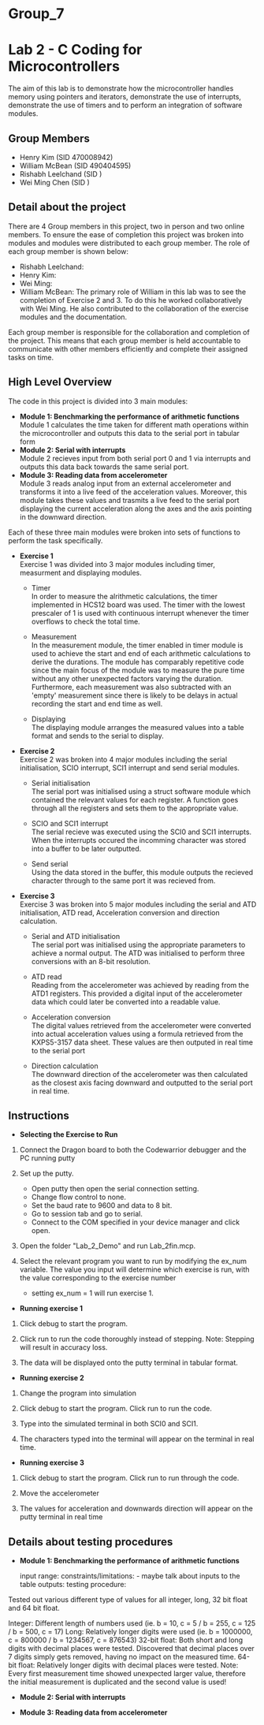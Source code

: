 # Group_7
# Lab 2 - C Coding for Microcontrollers

The aim of this lab is to demonstrate how the microcontroller handles memory using pointers and iterators, demonstrate the use of interrupts, demonstrate the use of timers and to perform an integration of software modules.

## Group Members

- Henry Kim (SID 470008942)
- William McBean (SID 490404595)
- Rishabh Leelchand (SID )
- Wei Ming Chen (SID )

## Detail about the project

There are 4 Group members in this project, two in person and two online members. To ensure the ease of completion this project was broken into modules and modules were distributed to each group member. The role of each group member is shown below:

- Rishabh Leelchand:
- Henry Kim:
- Wei Ming:
- William McBean: The primary role of William in this lab was to see the completion of Exercise 2 and 3. To do this he worked collaboratively with Wei Ming. He also contributed to the collaboration of the exercise modules and the documentation. 

Each group member is responsible for the collaboration and completion of the project. This means that each group member is held accountable to communicate with other members efficiently and complete their assigned tasks on time.

## High Level Overview

The code in this project is divided into 3 main modules:
* **Module 1: Benchmarking the performance of arithmetic functions** <br>
Module 1 calculates the time taken for different math operations within the microcontroller and outputs this data to the serial port in tabular form
* **Module 2: Serial with interrupts** <br>
Module 2 recieves input from both serial port 0 and 1 via interrupts and outputs this data back towards the same serial port.
* **Module 3: Reading data from accelerometer** <br>
Module 3 reads analog input from an external accelerometer and transforms it into a live feed of the acceleration values. Moreover, this module takes these values and trasmits a live feed to the serial port displaying the current acceleration along the axes and the axis pointing in the downward direction.

Each of these three main modules were broken into sets of functions to perform the task specifically.

*  **Exercise 1** <br>
Exercise 1 was divided into 3 major modules including timer, measurment and displaying modules.

    * Timer <br>
In order to measure the alrithmetic calculations, the timer implemented in HCS12 board was used. The timer with the lowest prescaler of 1 is used with continuous interrupt whenever the timer overflows to check the total time. 

    * Measurement <br>
In the measurement module, the timer enabled in timer module is used to achieve the start and end of each arithmetic calculations to derive the durations. The module has comparably repetitive code since the main focus of the module was to measure the pure time without any other unexpected factors varying the duration. Furthermore, each measurement was also subtracted with an 'empty' measurement since there is likely to be delays in actual recording the start and end time as well.

    * Displaying <br>
The displaying module arranges the measured values into a table format and sends to the serial to display.

*  **Exercise 2** <br>
Exercise 2 was broken into 4 major modules including the serial initialisation, SCIO interrupt, SCI1 interrupt and send serial modules.
    
    * Serial initialisation <br>
The serial port was initialised using a struct software module which contained the relevant values for each register. A function goes through all the registers and sets them to the appropriate value.

    * SCIO and SCI1 interrupt <br>
The serial recieve was executed using the SCI0 and SCI1 interrupts. When the interrupts occured the incomming character was stored into a buffer to be later outputted.

    * Send serial <br>
Using the data stored in the buffer, this module outputs the recieved character through to the same port it was recieved from.


*  **Exercise 3** <br>
Exercise 3 was broken into 5 major modules including the serial and ATD initialisation, ATD read, Acceleration conversion and direction calculation.

    * Serial and ATD initialisation <br>
The serial port was initialised using the appropriate parameters to achieve a normal output. The ATD was initialised to perform three conversions with an 8-bit resolution.

    * ATD read <br>
Reading from the accelerometer was achieved by reading from the ATD1 registers. This provided a digital input of the accelerometer data which could later be converted into a readable value.

    * Acceleration conversion <br>
The digital values retrieved from the accelerometer were converted into actual acceleration values using a formula retrieved from the KXPS5-3157 data sheet. These values are then outputed in real time to the serial port

    * Direction calculation <br>
The downward direction of the accelerometer was then calculated as the closest axis facing downward and outputted to the serial port in real time.




## Instructions

* **Selecting the Exercise to Run** <br>
1. Connect the Dragon board to both the Codewarrior debugger and the PC running putty

2. Set up the putty.
   * Open putty then open the serial connection setting.
   * Change flow control to none.
   * Set the baud rate to 9600 and data to 8 bit.
   * Go to session tab and go to serial.
   * Connect to the COM specified in your device manager and click open.

3. Open the folder "Lab_2_Demo" and run Lab_2fin.mcp.

4. Select the relevant program you want to run by modifying the ex_num variable. The value you input will determine which exercise is run, with the value corresponding to the exercise number
   * setting ex_num = 1 will run exercise 1.

* **Running exercise 1** <br>
1.  Click debug to start the program.

2.  Click run to run the code thoroughly instead of stepping. Note: Stepping will result in accuracy loss.

3.  The data will be displayed onto the putty terminal in tabular format.

* **Running exercise 2** <br>
1.  Change the program into simulation

2.  Click debug to start the program. Click run to run the code.

3.  Type into the simulated terminal in both SCI0 and SCI1.

4.  The characters typed into the terminal will appear on the terminal in real time.

* **Running exercise 3** <br>
1.  Click debug to start the program. Click run to run through the code.

2.  Move the accelerometer

3.  The values for acceleration and downwards direction will appear on the putty terminal in real time

## Details about testing procedures

* **Module 1: Benchmarking the performance of arithmetic functions** <br>

   input range:
   constraints/limitations: - maybe talk about inputs to the table
   outputs:
   testing procedure:


Tested out various different type of values for all integer, long, 32 bit float and 64 bit float.

Integer: Different length of numbers used (ie. b = 10, c = 5 / b = 255, c = 125 / b = 500, c = 17)
Long: Relatively longer digits were used (ie. b = 1000000, c = 800000 / b = 1234567, c = 876543)
32-bit float: Both short and long digits with decimal places were tested. Discovered that decimal places over 7 digits simply gets removed, having no impact on the measured time.
64-bit float: Relatively longer digits with decimal places were tested.
Note: Every first measurement time showed unexpected larger value, therefore the initial measurement is duplicated and the second value is used!

* **Module 2: Serial with interrupts** <br>


* **Module 3: Reading data from accelerometer** <br>


